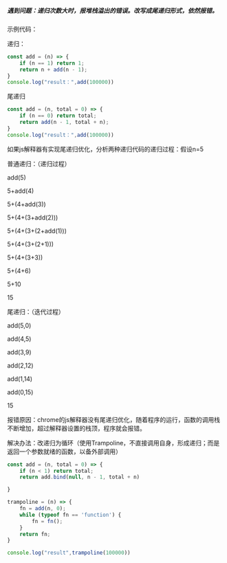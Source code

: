##### 遇到问题：递归次数大时，报堆栈溢出的错误。改写成尾递归形式，依然报错。

示例代码：

递归：

```js
const add = (n) => {
	if (n == 1) return 1;
	return n + add(n - 1);
}
console.log("result：",add(100000))
```

尾递归

```js
const add = (n, total = 0) => {
	if (n == 0) return total;
	return add(n - 1, total + n);
}
console.log("result：",add(100000))
```

如果js解释器有实现尾递归优化，分析两种递归代码的递归过程：假设n=5

普通递归：（递归过程）

add(5)

5+add(4)

5+(4+add(3))

5+(4+(3+add(2)))

5+(4+(3+(2+add(1)))

5+(4+(3+(2+1)))

5+(4+(3+3))

5+(4+6)

5+10

15

尾递归：（迭代过程）

add(5,0)

add(4,5)

add(3,9)

add(2,12)

add(1,14)

add(0,15)

15

报错原因：chrome的js解释器没有尾递归优化，随着程序的运行，函数的调用栈不断增加，超过解释器设置的栈顶，程序就会报错。

解决办法：改递归为循环（使用Trampoline，不直接调用自身，形成递归；而是返回一个参数就绪的函数，以备外部调用）

```js
const add = (n, total = 0) => {
	if (n < 1) return total;
	return add.bind(null, n - 1, total + n)

}

trampoline = (n) => {
	fn = add(n, 0);
	while (typeof fn == 'function') {
		fn = fn();
	}
	return fn;
}

console.log("result",trampoline(100000))
```

